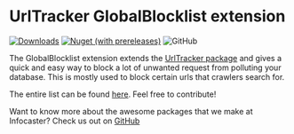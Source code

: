 # UrlTracker GlobalBlocklist extension

[![Downloads](https://img.shields.io/nuget/dt/UrlTracker.GlobalBlocklist?color=ff0069)](https://www.nuget.org/packages/UrlTracker.GlobalBlocklist/)
[![Nuget (with prereleases)](https://img.shields.io/nuget/vpre/UrlTracker.GlobalBlocklist?color=ffc800)](https://www.nuget.org/packages/UrlTracker.GlobalBlocklist/)
![GitHub](https://img.shields.io/github/license/Infocaster/UrlTracker.GlobalBlocklist?color=ff0069)

The GlobalBlocklist extension extends the [UrlTracker package](https://github.com/Infocaster/UrlTracker) and gives a quick and easy way to block a lot of unwanted request from polluting your database. This is mostly used to block certain urls that crawlers search for.

The entire list can be found [here](https://github.com/Infocaster/.github/blob/main/UrlTracker_globalSettings.json). Feel free to contribute!

Want to know more about the awesome packages that we make at Infocaster? Check us out on [GitHub](https://github.com/Infocaster)
